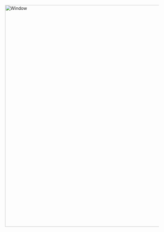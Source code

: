 <img width="930" height="728" alt="Window" src="https://github.com/user-attachments/assets/7fe8ffbd-b53a-47f3-adb9-c625a3972b42" />
